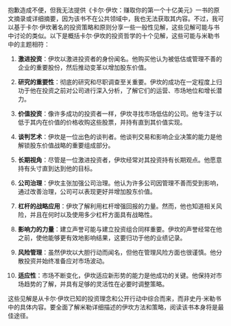 抱歉造成不便，但我无法提供《卡尔·伊坎：赚取你的第一个十亿美元》一书的原文摘录或详细摘要，因为该书不在公共领域中，我也无法获取其内容。不过，我可以基于卡尔·伊坎著名的投资策略和原则分享一些一般性见解，这些见解可能与书中讨论的类似。以下是概括卡尔·伊坎的投资哲学的十个见解，这些可能与米勒书中的主题相符：

1. **激进投资**：伊坎以激进投资者的身份闻名。他购买他认为被低估或管理不善的企业的重要股份，然后推动变革以增加股东价值。

2. **研究的重要性**：彻底的研究和尽职调查至关重要。伊坎的成功在一定程度上归功于他在投资之前对公司进行深入分析，了解它们的运营、市场地位和增长潜力。

3. **价值投资**：像许多成功的投资者一样，伊坎寻找市场低估的公司。他专注于以低于其内在价值的价格收购这些股票，并持有直到其价值实现。

4. **谈判艺术**：伊坎是一位出色的谈判者。他谈判交易和影响企业决策的能力是他解锁股东价值战略的重要组成部分。

5. **长期视角**：尽管是一位激进投资者，伊坎经常对其投资持有长期观点。他愿意持有头寸直到达到他的目标。

6. **公司治理**：伊坎主张加强公司治理。他认为许多公司因管理不善而受到影响，通过改善治理，公司可以表现更好并增加股东价值。

7. **杠杆的战略应用**：伊坎了解利用杠杆增强回报的力量。然而，他也知道相关风险，并且在何时以及使用多少杠杆方面具有战略性。

8. **影响力的力量**：建立声誉可能与建立投资组合同样重要。伊坎的声誉经常在他之前，使他能够更有效地影响结果，这要归功于他的业绩记录。

9. **风险管理**：虽然伊坎以大胆行动而闻名，但他在管理风险方面也很谨慎。他分散投资并始终准备应对市场波动。

10. **适应性**：市场不断变化，伊坎适应新形势的能力是他成功的关键。他保持对市场趋势的了解，并具有足够的灵活性在必要时调整策略。

这些见解是从卡尔·伊坎已知的投资理念和公开行动中综合而来，而非史丹·米勒书中的具体内容。要全面了解米勒详细描述的伊坎方法和策略，阅读该书本身将是最佳途径。